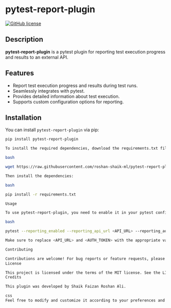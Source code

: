 # pytest-report-plugin

[![GitHub license](https://img.shields.io/github/license/roshan-shaik-ml/pytest-report-plugin)](https://github.com/roshan-shaik-ml/pytest-report-plugin/blob/main/LICENSE)

## Description

**pytest-report-plugin** is a pytest plugin for reporting test execution progress and results to an external API.

## Features

- Report test execution progress and results during test runs.
- Seamlessly integrates with pytest.
- Provides detailed information about test execution.
- Supports custom configuration options for reporting.

## Installation

You can install `pytest-report-plugin` via pip:

```bash
pip install pytest-report-plugin

To install the required dependencies, download the requirements.txt file from the repository:

bash

wget https://raw.githubusercontent.com/roshan-shaik-ml/pytest-report-plugin/main/requirements.txt

Then install the dependencies:

bash

pip install -r requirements.txt

Usage

To use pytest-report-plugin, you need to enable it in your pytest configuration. You can do this by adding command-line options when running pytest:

bash

pytest --reporting_enabled --reporting_api_url <API_URL> --reporting_auth_token <AUTH_TOKEN>

Make sure to replace <API_URL> and <AUTH_TOKEN> with the appropriate values for your API endpoint and authentication token.

Contributing

Contributions are welcome! For bug reports or feature requests, please open an issue. For contributions, please follow the contribution guidelines.
License

This project is licensed under the terms of the MIT license. See the LICENSE file for details.
Credits

This plugin was developed by Shaik Faizan Roshan Ali.

css
Feel free to modify and customize it according to your preferences and specific
